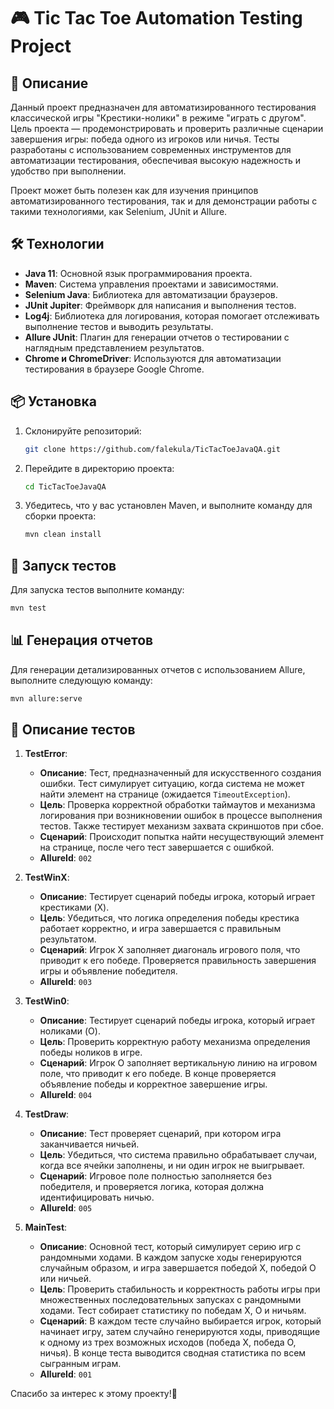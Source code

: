 
# 🎮 Tic Tac Toe Automation Testing Project

## 📜 Описание

Данный проект предназначен для автоматизированного тестирования классической игры "Крестики-нолики" в режиме "играть с другом". Цель проекта — продемонстрировать и проверить различные сценарии завершения игры: победа одного из игроков или ничья. Тесты разработаны с использованием современных инструментов для автоматизации тестирования, обеспечивая высокую надежность и удобство при выполнении.

Проект может быть полезен как для изучения принципов автоматизированного тестирования, так и для демонстрации работы с такими технологиями, как Selenium, JUnit и Allure.

## 🛠️ Технологии

- **Java 11**: Основной язык программирования проекта.
- **Maven**: Система управления проектами и зависимостями.
- **Selenium Java**: Библиотека для автоматизации браузеров.
- **JUnit Jupiter**: Фреймворк для написания и выполнения тестов.
- **Log4j**: Библиотека для логирования, которая помогает отслеживать выполнение тестов и выводить результаты.
- **Allure JUnit**: Плагин для генерации отчетов о тестировании с наглядным представлением результатов.
- **Chrome и ChromeDriver**: Используются для автоматизации тестирования в браузере Google Chrome.

## 📦 Установка

1. Склонируйте репозиторий:
   ```bash
   git clone https://github.com/falekula/TicTacToeJavaQA.git
   ```

2. Перейдите в директорию проекта:
   ```bash
   cd TicTacToeJavaQA
   ```

3. Убедитесь, что у вас установлен Maven, и выполните команду для сборки проекта:
   ```bash
   mvn clean install
   ```

## 🚀 Запуск тестов

Для запуска тестов выполните команду:
```bash
mvn test
```

## 📊 Генерация отчетов

Для генерации детализированных отчетов с использованием Allure, выполните следующую команду:
```bash
mvn allure:serve
```

## 🧪 Описание тестов

1. **TestError**:
   - **Описание**: Тест, предназначенный для искусственного создания ошибки. Тест симулирует ситуацию, когда система не может найти элемент на странице (ожидается `TimeoutException`).
   - **Цель**: Проверка корректной обработки таймаутов и механизма логирования при возникновении ошибок в процессе выполнения тестов. Также тестирует механизм захвата скриншотов при сбое.
   - **Сценарий**: Происходит попытка найти несуществующий элемент на странице, после чего тест завершается с ошибкой.
   - **AllureId**: `002`

2. **TestWinX**:
   - **Описание**: Тестирует сценарий победы игрока, который играет крестиками (X).
   - **Цель**: Убедиться, что логика определения победы крестика работает корректно, и игра завершается с правильным результатом.
   - **Сценарий**: Игрок X заполняет диагональ игрового поля, что приводит к его победе. Проверяется правильность завершения игры и объявление победителя.
   - **AllureId**: `003`

3. **TestWin0**:
   - **Описание**: Тестирует сценарий победы игрока, который играет ноликами (O).
   - **Цель**: Проверить корректную работу механизма определения победы ноликов в игре.
   - **Сценарий**: Игрок O заполняет вертикальную линию на игровом поле, что приводит к его победе. В конце проверяется объявление победы и корректное завершение игры.
   - **AllureId**: `004`

4. **TestDraw**:
   - **Описание**: Тест проверяет сценарий, при котором игра заканчивается ничьей.
   - **Цель**: Убедиться, что система правильно обрабатывает случаи, когда все ячейки заполнены, и ни один игрок не выигрывает.
   - **Сценарий**: Игровое поле полностью заполняется без победителя, и проверяется логика, которая должна идентифицировать ничью.
   - **AllureId**: `005`

5. **MainTest**:
   - **Описание**: Основной тест, который симулирует серию игр с рандомными ходами. В каждом запуске ходы генерируются случайным образом, и игра завершается победой X, победой O или ничьей.
   - **Цель**: Проверить стабильность и корректность работы игры при множественных последовательных запусках с рандомными ходами. Тест собирает статистику по победам X, O и ничьям.
   - **Сценарий**: В каждом тесте случайно выбирается игрок, который начинает игру, затем случайно генерируются ходы, приводящие к одному из трех возможных исходов (победа X, победа O, ничья). В конце теста выводится сводная статистика по всем сыгранным играм.
   - **AllureId**: `001`

Спасибо за интерес к этому проекту!🚀
